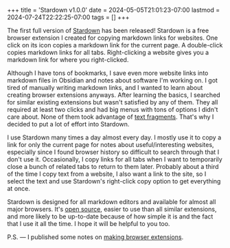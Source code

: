 +++
title = 'Stardown v1.0.0'
date = 2024-05-05T21:01:23-07:00
lastmod = 2024-07-24T22:22:25-07:00
tags = []
+++

The first full version of [Stardown](https://github.com/Stardown-app/Stardown) has been released! Stardown is a free browser extension I created for copying markdown links for websites. One click on its icon copies a markdown link for the current page. A double-click copies markdown links for all tabs. Right-clicking a website gives you a markdown link for where you right-clicked.

Although I have tons of bookmarks, I save even more website links into markdown files in Obsidian and notes about software I'm working on. I got tired of manually writing markdown links, and I wanted to learn about creating browser extensions anyways. After learning the basics, I searched for similar existing extensions but wasn't satisfied by any of them. They all required at least two clicks and had big menus with tons of options I didn't care about. None of them took advantage of [text fragments](https://web.dev/articles/text-fragments). That's why I decided to put a lot of effort into Stardown.

I use Stardown many times a day almost every day. I mostly use it to copy a link for only the current page for notes about useful/interesting websites, especially since I found browser history so difficult to search through that I don't use it. Occasionally, I copy links for all tabs when I want to temporarily close a bunch of related tabs to return to them later. Probably about a third of the time I copy text from a website, I also want a link to the site, so I select the text and use Stardown's right-click copy option to get everything at once.

Stardown is designed for all markdown editors and available for almost all major browsers. It's [open source](https://github.com/Stardown-app/Stardown), easier to use than all similar extensions, and more likely to be up-to-date because of how simple it is and the fact that I use it all the time. I hope it will be helpful to you too.

P.S. — I published some notes on [making browser extensions](/posts/making-browser-extensions/).
